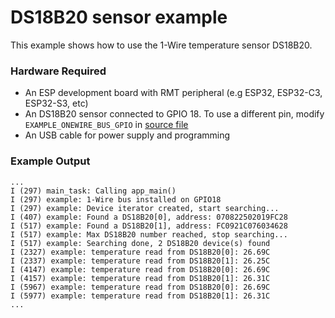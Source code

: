 # DS18B20 sensor example

This example shows how to use the 1-Wire temperature sensor DS18B20.

### Hardware Required

* An ESP development board with RMT peripheral (e.g ESP32, ESP32-C3, ESP32-S3, etc)
* An DS18B20 sensor connected to GPIO 18. To use a different pin, modify `EXAMPLE_ONEWIRE_BUS_GPIO` in [source file](main/ds18b20_example_main.c)
* An USB cable for power supply and programming

### Example Output

```text
...
I (297) main_task: Calling app_main()
I (297) example: 1-Wire bus installed on GPIO18
I (297) example: Device iterator created, start searching...
I (407) example: Found a DS18B20[0], address: 070822502019FC28
I (517) example: Found a DS18B20[1], address: FC0921C076034628
I (517) example: Max DS18B20 number reached, stop searching...
I (517) example: Searching done, 2 DS18B20 device(s) found
I (2327) example: temperature read from DS18B20[0]: 26.69C
I (2337) example: temperature read from DS18B20[1]: 26.25C
I (4147) example: temperature read from DS18B20[0]: 26.69C
I (4157) example: temperature read from DS18B20[1]: 26.31C
I (5967) example: temperature read from DS18B20[0]: 26.69C
I (5977) example: temperature read from DS18B20[1]: 26.31C
...
```
